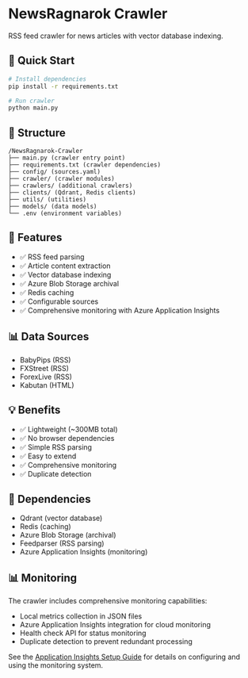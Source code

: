 # NewsRagnarok Crawler

RSS feed crawler for news articles with vector database indexing.

## 🚀 Quick Start

```bash
# Install dependencies
pip install -r requirements.txt

# Run crawler
python main.py
```

## 📁 Structure

```
/NewsRagnarok-Crawler
├── main.py (crawler entry point)
├── requirements.txt (crawler dependencies)
├── config/ (sources.yaml)
├── crawler/ (crawler modules)
├── crawlers/ (additional crawlers)
├── clients/ (Qdrant, Redis clients)
├── utils/ (utilities)
├── models/ (data models)
└── .env (environment variables)
```

## 🔧 Features

- ✅ RSS feed parsing
- ✅ Article content extraction
- ✅ Vector database indexing
- ✅ Azure Blob Storage archival
- ✅ Redis caching
- ✅ Configurable sources
- ✅ Comprehensive monitoring with Azure Application Insights

## 📊 Data Sources

- BabyPips (RSS)
- FXStreet (RSS)
- ForexLive (RSS)
- Kabutan (HTML)

## 💡 Benefits

- ✅ Lightweight (~300MB total)
- ✅ No browser dependencies
- ✅ Simple RSS parsing
- ✅ Easy to extend
- ✅ Comprehensive monitoring
- ✅ Duplicate detection

## 🔗 Dependencies

- Qdrant (vector database)
- Redis (caching)
- Azure Blob Storage (archival)
- Feedparser (RSS parsing)
- Azure Application Insights (monitoring)

## 📊 Monitoring

The crawler includes comprehensive monitoring capabilities:

- Local metrics collection in JSON files
- Azure Application Insights integration for cloud monitoring
- Health check API for status monitoring
- Duplicate detection to prevent redundant processing

See the [Application Insights Setup Guide](docs/app_insights_setup.md) for details on configuring and using the monitoring system.




